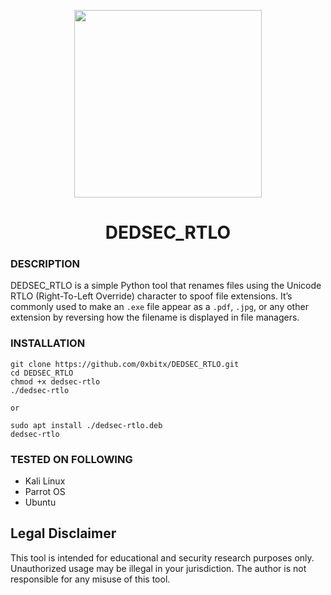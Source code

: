 
<p align="center">
<img src="https://media4.giphy.com/media/fW026tDZQF4YktDBRU/giphy.webp", width="300", height="300">
</p>

<h1 align="center">DEDSEC_RTLO</h1>

### DESCRIPTION
DEDSEC_RTLO is a simple Python tool that renames files using the Unicode RTLO (Right-To-Left Override) character to spoof file extensions. It’s commonly used to make an `.exe` file appear as a `.pdf`, `.jpg`, or any other extension by reversing how the filename is displayed in file managers.

### INSTALLATION
    git clone https://github.com/0xbitx/DEDSEC_RTLO.git
    cd DEDSEC_RTLO
    chmod +x dedsec-rtlo
    ./dedsec-rtlo
    
    or
    
    sudo apt install ./dedsec-rtlo.deb
    dedsec-rtlo
  
### TESTED ON FOLLOWING
* Kali Linux 
* Parrot OS 
* Ubuntu
  
## Legal Disclaimer

This tool is intended for educational and security research purposes only. Unauthorized usage may be illegal in your jurisdiction. The author is not responsible for any misuse of this tool.

